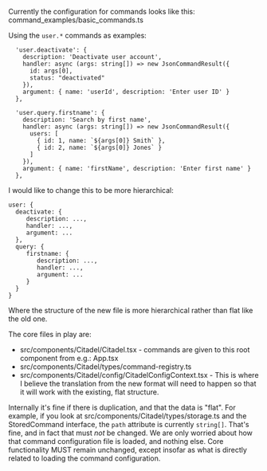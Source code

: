 Currently the configuration for commands looks like this: command_examples/basic_commands.ts

Using the `user.*` commands as examples:

```
  'user.deactivate': {
    description: 'Deactivate user account',
    handler: async (args: string[]) => new JsonCommandResult({
      id: args[0],
      status: "deactivated"
    }),
    argument: { name: 'userId', description: 'Enter user ID' }
  },

  'user.query.firstname': {
    description: 'Search by first name',
    handler: async (args: string[]) => new JsonCommandResult({
      users: [
        { id: 1, name: `${args[0]} Smith` },
        { id: 2, name: `${args[0]} Jones` }
      ]
    }),
    argument: { name: 'firstName', description: 'Enter first name' }
  },
```

I would like to change this to be more hierarchical:
```
user: {
  deactivate: {
     description: ...,
     handler: ...,
     argument: ...
  },
  query: {
     firstname: {
        description: ...,
        handler: ...,
        argument: ...
     }
  }
}
```

Where the structure of the new file is more hierarchical rather than flat like the old one. 

The core files in play are:
- src/components/Citadel/Citadel.tsx - commands are given to this root component from e.g.: App.tsx
- src/components/Citadel/types/command-registry.ts
- src/components/Citadel/config/CitadelConfigContext.tsx - This is where I believe the translation from the new format will need to happen so that it will work with the existing, flat structure. 

Internally it's fine if there is duplication, and that the data is "flat". For example, if you look at src/components/Citadel/types/storage.ts and the StoredCommand interface, the `path` attribute is currently `string[]`. That's fine, and in fact that must *not* be changed. We are only worried about how that command configuration file is loaded, and nothing else. Core functionality MUST remain unchanged, except insofar as what is directly related to loading the command configuration. 

